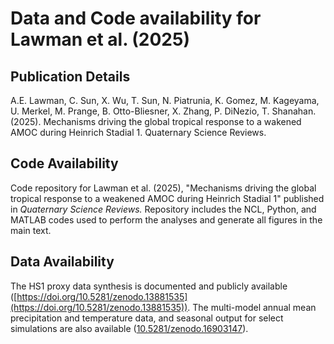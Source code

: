 # Data and Code availability for Lawman et al. (2025)

## Publication Details
A.E. Lawman, C. Sun, X. Wu, T. Sun, N. Piatrunia, K. Gomez, M. Kageyama, U. Merkel, M. Prange, B. Otto-Bliesner, X. Zhang, P. DiNezio, T. Shanahan. (2025). Mechanisms driving the global tropical response to a wakened AMOC during Heinrich Stadial 1. Quaternary Science Reviews.

## Code Availability
Code repository for Lawman et al. (2025), "Mechanisms driving the global tropical response to a weakened AMOC during Heinrich Stadial 1" published in *Quaternary Science Reviews.* Repository includes the NCL, Python, and MATLAB codes used to perform the analyses and generate all figures in the main text.

## Data Availability
The HS1 proxy data synthesis is documented and publicly available ([https://doi.org/10.5281/zenodo.13881535](https://doi.org/10.5281/zenodo.13881535)). The multi-model annual mean precipitation and temperature data, and seasonal output for select simulations are also available ([10.5281/zenodo.16903147](10.5281/zenodo.16903147)).
